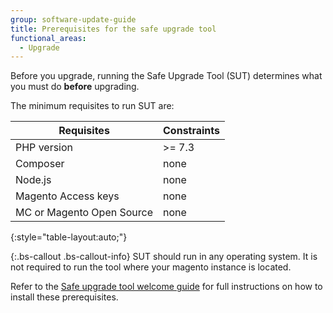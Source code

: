 ```yaml
---
group: software-update-guide
title: Prerequisites for the safe upgrade tool
functional_areas:
  - Upgrade
---
```


Before you upgrade, running the Safe Upgrade Tool (SUT) determines what you must do **before** upgrading.

The minimum requisites to run SUT are:

| **Requisites** | **Constraints** |
|----------------|-----------------|
| PHP version| >= 7.3 |
| Composer | none |
| Node.js | none |
| Magento Access keys | none |
| MC or Magento Open Source | none |
{:style="table-layout:auto;"}

{:.bs-callout .bs-callout-info}
SUT should run in any operating system. It is not required to run the tool where your magento instance is located.

Refer to the [Safe upgrade tool welcome guide]({{page.baseurl}}/guides/v2.4/comp-mgr/sut/sut-welcome-guide.html) for full instructions on how to install these prerequisites.
